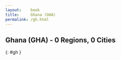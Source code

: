 ```yaml
---
layout:    book
title:     Ghana (GHA)
permalink: /gh.html
---
```


## Ghana (GHA) - 0 Regions, 0 Cities
{: #gh }






 
